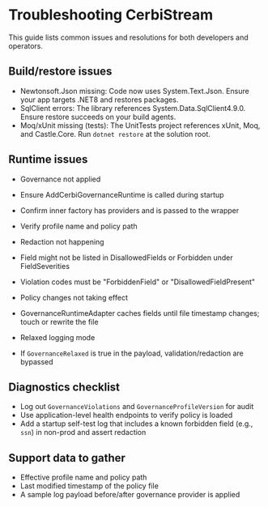 # Troubleshooting CerbiStream

This guide lists common issues and resolutions for both developers and operators.

## Build/restore issues
- Newtonsoft.Json missing: Code now uses System.Text.Json. Ensure your app targets .NET8 and restores packages.
- SqlClient errors: The library references System.Data.SqlClient4.9.0. Ensure restore succeeds on your build agents.
- Moq/xUnit missing (tests): The UnitTests project references xUnit, Moq, and Castle.Core. Run `dotnet restore` at the solution root.

## Runtime issues
- Governance not applied
 - Ensure AddCerbiGovernanceRuntime is called during startup
 - Confirm inner factory has providers and is passed to the wrapper
 - Verify profile name and policy path

- Redaction not happening
 - Field might not be listed in DisallowedFields or Forbidden under FieldSeverities
 - Violation codes must be "ForbiddenField" or "DisallowedFieldPresent"

- Policy changes not taking effect
 - GovernanceRuntimeAdapter caches fields until file timestamp changes; touch or rewrite the file

- Relaxed logging mode
 - If `GovernanceRelaxed` is true in the payload, validation/redaction are bypassed

## Diagnostics checklist
- Log out `GovernanceViolations` and `GovernanceProfileVersion` for audit
- Use application-level health endpoints to verify policy is loaded
- Add a startup self-test log that includes a known forbidden field (e.g., `ssn`) in non-prod and assert redaction

## Support data to gather
- Effective profile name and policy path
- Last modified timestamp of the policy file
- A sample log payload before/after governance provider is applied

